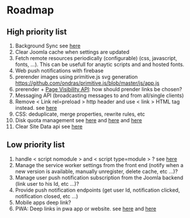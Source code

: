 # Roadmap

## High priority list
1.  Background Sync see [here](https://developers.google.com/web/updates/2015/12/background-sync)
2.  Clear Joomla cache when settings are updated
3.  Fetch remote resources periodically (configurable) (css, javascript, fonts, ...). This can be usefull for anaytic scripts and and hosted fonts.
4.  Web push notifications with firebase
5.  prerender images using primitive.js svg generation https://github.com/ondras/primitive.js/blob/master/js/app.js
6.  prerender + [Page Visibility API](http://www.w3.org/TR/page-visibility/): how should prender links be chosen?
7.  Messaging API (broadcasting messages to and from all/single clients)
8.  Remove < Link rel=preload > http header and use < link > HTML tag instead. see [here](https://jakearchibald.com/2017/h2-push-tougher-than-i-thought/)
9.  CSS: deduplicate, merge properties, rewrite rules, etc
10. Disk quota management see [here](https://developer.chrome.com/apps/offline_storage) and [here](https://developer.mozilla.org/fr/docs/Web/API/API_IndexedDB/Browser_storage_limits_and_eviction_criteria) and [here](https://gist.github.com/ebidel/188a513b1cd5e77d4d1453a4b6d060b0)
11. Clear Site Data api see [here](https://www.w3.org/TR/clear-site-data/)

## Low priority list

1.  handle < script nomodule > and < script type=module > ? see [here](https://developers.google.com/web/fundamentals/primers/modules)
1.  Manage the service worker settings from the front end (notify when a new version is available, manually unregister, delete cache, etc ...)?
1.  Manage user push notification subscription from the Joomla backend (link user to his Id, etc ...)?
1.  Provide push notification endpoints (get user Id, notification clicked, notification closed, etc ...)
1.  Mobile apps deep link?
1.  PWA: Deep links in pwa app or website. see [here](http://blog.teamtreehouse.com/registering-protocol-handlers-web-applications) and [here](https://developer.mozilla.org/en-US/docs/Web-based_protocol_handlers)
